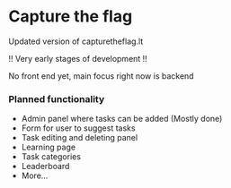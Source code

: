 # Capture the flag
Updated version of capturetheflag.lt

!! Very early stages of development !!

No front end yet, main focus right now is backend

### Planned functionality
  - Admin panel where tasks can be added (Mostly done)
  - Form for user to suggest tasks
  - Task editing and deleting panel
  - Learning page
  - Task categories
  - Leaderboard
  - More...
